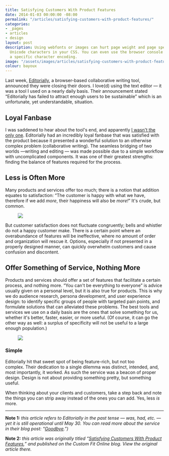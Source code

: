 ```yaml
---
title: Satisfying Customers With Product Features
date: 2014-01-03 00:00:00 -08:00
permalink: "/articles/satisfying-customers-with-product-features/"
categories:
- _pages
- articles
- design
layout: post
description: Using webfonts or images can hurt page weight and page speed, so use
  Unicode characters in your CSS. You can even use the browser console to easily find
  a specific character encoding.
image: "/assets/images/articles/satisfying-customers-with-product-features/satisfying-customers-with-product-features.png"
colour: bayoux
---
```


Last week, [Editorially](http://editorially.com/ "Editorially"), a browser-based collaborative writing tool, announced they were closing their doors. I love(d) using the text editor — it was a tool I used on a nearly daily basis. Their announcement stated “Editorially has failed to attract enough users to be sustainable” which is an unfortunate, yet understandable, situation.

## Loyal Fanbase

I was saddened to hear about the tool's end, and apparently [I wasn't the only one](https://twitter.com/search?q=editorially "Editorially search results on Twitter"). Editorially had an incredibly loyal fanbase that was satisfied with the product because it presented a wonderful solution to an otherwise complex problem (collaborative writing). The seamless bridging of two worlds —writing and editing — was made possible due to a simple workflow with uncomplicated components. It was one of their greatest strengths: finding the balance of features required for the process.

## Less is Often More

Many products and services offer too much; there is a notion that addition equates to satisfaction: “The customer is happy with what we have, therefore if we add *more*, their happiness will also be *more!*” It's crude, but common.

<figure>
    <img src="{{site.url}}/assets/images/articles/satisfying-customers-with-product-features/customer-satisfaction.jpg" />
</figure>

But customer satisfaction does not fluctuate congruently; bells and whistler do not a happy customer make. There is a certain point where an overabundance of features will be ineffective, where no amount of order and organization will rescue it. Options, especially if not presented in a properly designed manner, can quickly overwhelm customers and cause confusion and discontent.

## Offer Something of Service, Nothing More

Products and services should offer a set of features that facilitate a certain process, and nothing more. “You can't be everything to everyone” is advice usually given on a personal level, but it is also true for products. This is why we do audience research, persona development, and user experience design: to identify specific groups of people with targeted pain points, and formulate solutions that can alleviated these problems. The best tools and services we use on a daily basis are the ones that solve something for us, whether it's better, faster, easier, or more useful. (Of course, it can go the other way as well: a surplus of specificity will not be useful to a large enough population.)

<figure class="u-text-align-center">
    <img src="{{site.url}}/assets/images/articles/satisfying-customers-with-product-features/customer-satisfaction-best.gif" />
</figure>

### Simple

Editorially hit that sweet spot of being feature-rich, but not too complex. Their dedication to a single dilemma was distinct, intended, and, most importantly, it worked. As such the service was a beacon of proper design. Design is not about providing something pretty, but something useful.

When thinking about your clients and customers, take a step back and note the things you can strip away instead of the ones you can add. Yes, less *is* more.

***

**Note 1:** *this article refers to Editorially in the past tense — was, had, etc. — yet it is still operational until May 30\. You can read more about the service in their blog post: “[Goodbye](http://stet.editorially.com/articles/goodbye/ "STET blog: ").”)*

**Note 2:** *this article was originally titled “[Satisfying Customers With Product Features](http://www.customfitonline.com/news/2014/2/17/satisfying-customers-with-product-features/),” and published on the Custom Fit Online blog. View the original article there.*
